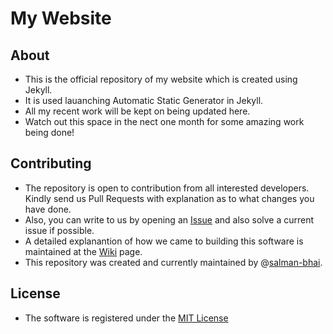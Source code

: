# My Website

## About
- This is the official repository of my website which is created using Jekyll.
- It is used lauanching Automatic Static Generator in Jekyll.
- All my recent work will be kept on being updated here. 
- Watch out this space in the nect one month for some amazing work being done!


## Contributing
- The repository is open to contribution from all interested developers. Kindly send us Pull Requests with explanation as to what changes you have done.
- Also, you can write to us by opening an [Issue](https://github.com/salman-bhai/salman-bhai.github.io/issues) and also solve a current issue if possible.
- A detailed explanantion of how we came to building this software is maintained at the [Wiki](https://github.com/salman-bhai/salman-bhai.github.io/wiki) page.
- This repository was created and currently maintained by @[salman-bhai](https://github.com/salman-bhai).


## License
- The software is registered under the [MIT License](https://github.com/salman-bhai/salman-bhai.github.io/blob/master/LICENSE)
 

